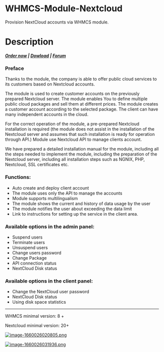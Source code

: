# WHMCS-Module-Nextcloud
Provision NextCloud accounts via WHMCS module.
# Description

#####  [Order now](https://panel.puqcloud.com/index.php?rp=/store/whmcs-module-nextcloud) | [Dowload](https://download.puqcloud.com/WHMCS/servers/PUQ_WHMCS-Nextcloud/) | [Forum](https://forum.puqcloud.com/viewforum.php?f=7)

### Preface

Thanks to the module, the company is able to offer public cloud services to its customers based on Nextcloud accounts.

The module is used to create customer accounts on the previously prepared Nextcloud server. The module enables You to define multiple public cloud packages and sell them at different prices. The module creates a customer account according to the selected package. The client can have many independent accounts in the cloud.

<p class="callout info">For the correct operation of the module, a pre-prepared Nextcloud installation is required (the module does not assist in the installation of the Nextcloud server and assumes that such installation is ready for operation through API.) Module use Nextcloud API to manage clients account.</p>

<p class="callout info">We have prepared a detailed installation manual for the module, including all the steps needed to implement the module, including the preparation of the Nextcloud server, including all installation steps such as NGNIX, PHP, Nextcloud, SSL certificates etc.</p>

### Functions:

- Auto create and deploy client account
- The module uses only the API to manage the accounts
- Module supports multilingualism
- The module shows the current and history of data usage by the user
- The module notifies the user about exceeding the data limit
- Link to instructions for setting up the service in the client area.

### Available options in the admin panel:

- Suspend users
- Terminate users
- Unsuspend users
- Change users password
- Change Package
- API connection status
- NextCloud Disk status

### Available options in the client panel:

- Change the NextCloud user password
- NextCloud Disk status
- Using disk space statistics


- - - - - -

<p class="callout warning">WHMCS minimal version: 8 +</p>

<p class="callout warning">Nextcloud minimal version: 20+</p>

[![image-1660026020805.png](https://doc.puq.info/uploads/images/gallery/2022-08/scaled-1680-/image-1660026020805.png)](https://doc.puq.info/uploads/images/gallery/2022-08/image-1660026020805.png)

[![image-1660026031936.png](https://doc.puq.info/uploads/images/gallery/2022-08/scaled-1680-/image-1660026031936.png)](https://doc.puq.info/uploads/images/gallery/2022-08/image-1660026031936.png)
